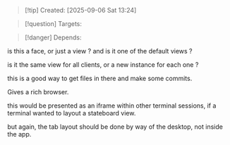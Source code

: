 
>[!tip] Created: [2025-09-06 Sat 13:24]

>[!question] Targets: 

>[!danger] Depends: 

is this a face, or just a view ?
and is it one of the default views ?

is it the same view for all clients, or a new instance for each one ?

this is a good way to get files in there and make some commits.


Gives a rich browser.

this would be presented as an iframe within other terminal sessions, if a terminal wanted to layout a stateboard view.

but again, the tab layout should be done by way of the desktop, not inside the app.